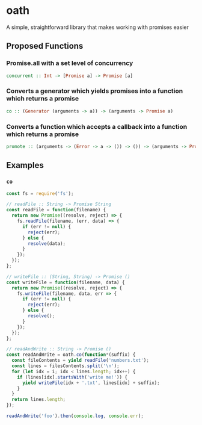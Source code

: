 # oath
A simple, straightforward library that makes working with promises easier

## Proposed Functions
### Promise.all with a set level of concurrency
```haskell
concurrent :: Int -> [Promise a] -> Promise [a]
```

### Converts a generator which yields promises into a function which returns a promise
```haskell
co :: (Generator (arguments -> a)) -> (arguments -> Promise a)
```

### Converts a function which accepts a callback into a function which returns a promise
```haskell
promote :: (arguments -> (Error -> a -> ()) -> ()) -> (arguments -> Promise a)
```

## Examples
### `co`
```javascript
const fs = require('fs');

// readFile :: String -> Promise String
const readFile = function(filename) {
  return new Promise((resolve, reject) => {
    fs.readFile(filename, (err, data) => {
      if (err != null) {
        reject(err);
      } else {
        resolve(data);
      }
    });
  });
};

// writeFile :: (String, String) -> Promise ()
const writeFile = function(filename, data) {
  return new Promise((resolve, reject) => {
    fs.writeFile(filename, data, err => {
      if (err != null) {
        reject(err);
      } else {
        resolve();
      }
    });
  });
};

// readAndWrite :: String -> Promise ()
const readAndWrite = oath.co(function*(suffix) {
  const fileContents = yield readFile('numbers.txt');
  const lines = filesContents.split('\n');
  for (let idx = i; idx < lines.length; idx++) {
    if (lines[idx].startsWith('write me!')) {
      yield writeFile(idx + '.txt', lines[idx] + suffix);
    }
  }
  return lines.length;
});

readAndWrite('foo').then(console.log, console.err);
```
